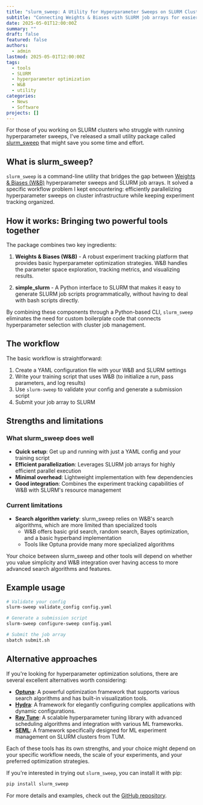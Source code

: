 ```yaml
---
title: "slurm_sweep: A Utility for Hyperparameter Sweeps on SLURM Clusters"
subtitle: "Connecting Weights & Biases with SLURM job arrays for easier hyperparameter optimization"
date: 2025-05-01T12:00:00Z
summary: ""
draft: false
featured: false
authors:
  - admin
lastmod: 2025-05-01T12:00:00Z
tags:
  - tools
  - SLURM
  - hyperparameter optimization
  - W&B
  - utility
categories:
  - News
  - Software
projects: []
---
```


For those of you working on SLURM clusters who struggle with running hyperparameter sweeps, I've released a small utility package called [slurm_sweep](https://github.com/quadbio/slurm_sweep) that might save you some time and effort.

## What is slurm_sweep?

`slurm_sweep` is a command-line utility that bridges the gap between [Weights & Biases (W&B)](https://wandb.ai/) hyperparameter sweeps and SLURM job arrays. It solved a specific workflow problem I kept encountering: efficiently parallelizing hyperparameter sweeps on cluster infrastructure while keeping experiment tracking organized.

## How it works: Bringing two powerful tools together

The package combines two key ingredients:

1. **Weights & Biases (W&B)** - A robust experiment tracking platform that provides basic hyperparameter optimization strategies. W&B handles the parameter space exploration, tracking metrics, and visualizing results.

2. **simple_slurm** - A Python interface to SLURM that makes it easy to generate SLURM job scripts programmatically, without having to deal with bash scripts directly.

By combining these components through a Python-based CLI, `slurm_sweep` eliminates the need for custom boilerplate code that connects hyperparameter selection with cluster job management.

## The workflow

The basic workflow is straightforward:

1. Create a YAML configuration file with your W&B and SLURM settings
2. Write your training script that uses W&B (to initialize a run, pass parameters, and log results)
3. Use `slurm-sweep` to validate your config and generate a submission script
4. Submit your job array to SLURM

## Strengths and limitations

### What slurm_sweep does well
- **Quick setup**: Get up and running with just a YAML config and your training script
- **Efficient parallelization**: Leverages SLURM job arrays for highly efficient parallel execution
- **Minimal overhead**: Lightweight implementation with few dependencies
- **Good integration**: Combines the experiment tracking capabilities of W&B with SLURM's resource management

### Current limitations
- **Search algorithm variety**: slurm_sweep relies on W&B's search algorithms, which are more limited than specialized tools
  - W&B offers basic grid search, random search, Bayes optimization, and a basic hyperband implementation
  - Tools like Optuna provide many more specialized algorithms

Your choice between slurm_sweep and other tools will depend on whether you value simplicity and W&B integration over having access to more advanced search algorithms and features.

## Example usage

```bash
# Validate your config
slurm-sweep validate_config config.yaml

# Generate a submission script
slurm-sweep configure-sweep config.yaml

# Submit the job array
sbatch submit.sh
```

## Alternative approaches

If you're looking for hyperparameter optimization solutions, there are several excellent alternatives worth considering:

- **[Optuna](https://optuna.org/)**: A powerful optimization framework that supports various search algorithms and has built-in visualization tools.
- **[Hydra](https://hydra.cc/)**: A framework for elegantly configuring complex applications with dynamic configurations.
- **[Ray Tune](https://docs.ray.io/en/latest/tune/index.html)**: A scalable hyperparameter tuning library with advanced scheduling algorithms and integration with various ML frameworks.
- **[SEML](https://github.com/TUM-DAML/seml)**: A framework specifically designed for ML experiment management on SLURM clusters from TUM.

Each of these tools has its own strengths, and your choice might depend on your specific workflow needs, the scale of your experiments, and your preferred optimization strategies.

If you're interested in trying out `slurm_sweep`, you can install it with pip:

```bash
pip install slurm_sweep
```

For more details and examples, check out the [GitHub repository](https://github.com/quadbio/slurm_sweep).
